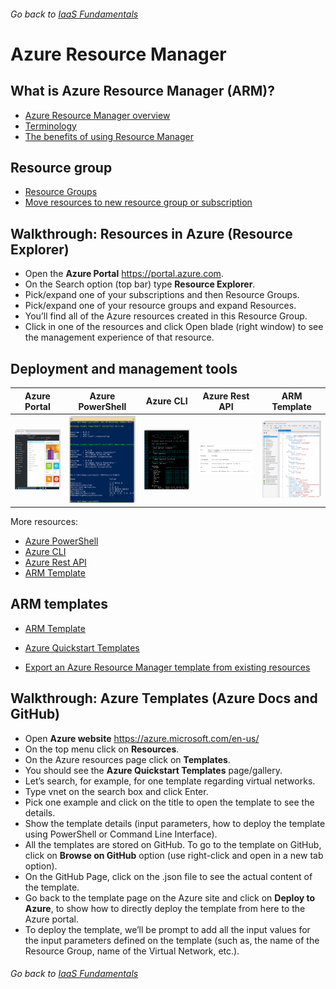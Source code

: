 ###### Go back to [IaaS Fundamentals](iaas-fundamentals.md#resources)

# Azure Resource Manager

## What is Azure Resource Manager (ARM)?

* [Azure Resource Manager overview](https://docs.microsoft.com/en-us/azure/azure-resource-manager/resource-group-overview) 
* [Terminology](https://docs.microsoft.com/en-us/azure/azure-resource-manager/resource-group-overview#terminology)
* [The benefits of using Resource Manager](https://docs.microsoft.com/en-us/azure/azure-resource-manager/resource-group-overview#the-benefits-of-using-resource-manager)


## Resource group

* [Resource Groups](https://docs.microsoft.com/en-us/azure/azure-resource-manager/resource-group-overview#resource-groups) 
* [Move resources to new resource group or subscription](https://docs.microsoft.com/en-us/azure/azure-resource-manager/resource-group-move-resources)


## Walkthrough: Resources in Azure (Resource Explorer)

* Open the **Azure Portal** https://portal.azure.com.
* On the Search option (top bar) type **Resource Explorer**.
* Pick/expand one of your subscriptions and then Resource Groups.
* Pick/expand one of your resource groups and expand Resources.
* You’ll find all of the Azure resources created in this Resource Group.
* Click in one of the resources and click Open blade (right window) to see the management experience of that resource.



## Deployment and management tools

| Azure Portal  | Azure PowerShell | Azure CLI  | Azure Rest API | ARM Template |
| ------------- | ------------- | ------------- |------------- | ------------- |
| ![screenshot](media/azure-portal.png "Azure Portal") | ![screenshot](media/azure-powershell.png "Azure Portal") | ![screenshot](media/azure-cli.png "Azure Portal") | ![screenshot](media/azure-restapi.png "Azure Portal") | ![screenshot](media/arm-templates.png "Azure Portal") |

More resources:
* [Azure PowerShell](https://docs.microsoft.com/en-us/powershell/azure)
* [Azure CLI](https://docs.microsoft.com/en-us/cli/azure/overview)
* [Azure Rest API](https://docs.microsoft.com/en-us/rest/api/)
* [ARM Template](https://docs.microsoft.com/en-us/azure/azure-resource-manager/resource-group-overview#template-deployment)


## ARM templates

* [ARM Template](https://docs.microsoft.com/en-us/azure/azure-resource-manager/resource-group-overview#template-deployment)

* [Azure Quickstart Templates](https://azure.microsoft.com/en-us/resources/templates/)

* [Export an Azure Resource Manager template from existing resources](https://docs.microsoft.com/en-us/azure/azure-resource-manager/resource-manager-export-template)



## Walkthrough: Azure Templates (Azure Docs and GitHub)

* Open **Azure website** https://azure.microsoft.com/en-us/ 
* On the top menu click on **Resources**.
* On the Azure resources page click on **Templates**.
* You should see the **Azure Quickstart Templates** page/gallery.
* Let’s search, for example, for one template regarding virtual networks.
* Type vnet on the search box and click Enter.
* Pick one example and click on the title to open the template to see the details.
* Show the template details (input parameters, how to deploy the template using PowerShell or Command Line Interface).
* All the templates are stored on GitHub. To go to the template on GitHub, click on **Browse on GitHub** option (use right-click and open in a new tab option).
* On the GitHub Page, click on the .json file to see the actual content of the template.
* Go back to the template page on the Azure site and click on **Deploy to Azure**, to show how to directly deploy the template from here to the Azure portal.
* To deploy the template, we’ll be prompt to add all the input values for the input parameters defined on the template (such as, the name of the Resource Group, name of the Virtual Network, etc.).



###### Go back to [IaaS Fundamentals](iaas-fundamentals.md#resources)